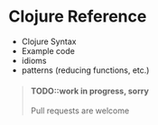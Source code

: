 # Clojure Reference

* Clojure Syntax
* Example code
* idioms
* patterns (reducing functions, etc.)

> #### TODO::work in progress, sorry
> Pull requests are welcome
